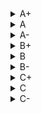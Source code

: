 <details><summary>A+</summary>


- [The ACS-GC catalog](https://github.com/joshgithubbin/Sherlock-DDF/wiki/The-ACS-GC-catalog)
- [MUSYC optical imaging in ECDF-S](https://github.com/joshgithubbin/Sherlock-DDF/wiki/MUSYC-optical-imaging-in-ECDF-S)

</details>

<details><summary>A</summary>


- [XMM-LSS field. New XMM-Newton point-source cat.](https://github.com/joshgithubbin/Sherlock-DDF/wiki/XMM-LSS-field.-New-XMM-Newton-point-source-cat.)
- [ZFIRE v1.0 data release](https://github.com/joshgithubbin/Sherlock-DDF/wiki/ZFIRE-v1.0-data-release)
- [AGN candidates in the COSMOS field](https://github.com/joshgithubbin/Sherlock-DDF/wiki/AGN-candidates-in-the-COSMOS-field)
- [Multi-wavelength data in CANDELS COSMOS field](https://github.com/joshgithubbin/Sherlock-DDF/wiki/Multi-wavelength-data-in-CANDELS-COSMOS-field)
- [COSMOS/UltraVISTA Ks-selected catalogs v4.1](https://github.com/joshgithubbin/Sherlock-DDF/wiki/COSMOSUltraVISTA-Ks-selected-catalogs-v4.1)
- [FourStar galaxy evolution survey (ZFOURGE)](https://github.com/joshgithubbin/Sherlock-DDF/wiki/FourStar-galaxy-evolution-survey-(ZFOURGE))
- [VIMOS Public Extragalactic Survey (VIPERS) DR1](https://github.com/joshgithubbin/Sherlock-DDF/wiki/VIMOS-Public-Extragalactic-Survey-(VIPERS)-DR1)
- [COSMOS AGN spectroscopic survey. I.](https://github.com/joshgithubbin/Sherlock-DDF/wiki/COSMOS-AGN-spectroscopic-survey.-I.)
- [A K-selected catalog of the ECDFS from MUSYC](https://github.com/joshgithubbin/Sherlock-DDF/wiki/A-K-selected-catalog-of-the-ECDFS-from-MUSYC)
- [Spitzer sources in SWIRE/XMM/ELAIS-S1 field](https://github.com/joshgithubbin/Sherlock-DDF/wiki/Spitzer-sources-in-SWIREXMMELAIS-S1-field)
- [Optical spectroscopy of ECDF-S X-ray sources](https://github.com/joshgithubbin/Sherlock-DDF/wiki/Optical-spectroscopy-of-ECDF-S-X-ray-sources)
- [XMM-Newton survey of the ELAIS-S1 field. II.](https://github.com/joshgithubbin/Sherlock-DDF/wiki/XMM-Newton-survey-of-the-ELAIS-S1-field.-II.)
- [K20 survey: spectroscopic catalogue](https://github.com/joshgithubbin/Sherlock-DDF/wiki/K20-survey-spectroscopic-catalogue)
- [KX redshift survey](https://github.com/joshgithubbin/Sherlock-DDF/wiki/KX-redshift-survey)
- [GOODS-MUSIC sample: multicolour catalog](https://github.com/joshgithubbin/Sherlock-DDF/wiki/GOODS-MUSIC-sample-multicolour-catalog)

</details>

<details><summary>A-</summary>


- [zCOSMOS-bright catalog, DR3](https://github.com/joshgithubbin/Sherlock-DDF/wiki/zCOSMOS-bright-catalog,-DR3)
- [FMOS-COSMOS survey III. 0.7<z<2.5 galaxies](https://github.com/joshgithubbin/Sherlock-DDF/wiki/FMOS-COSMOS-survey-III.-0.7z2.5-galaxies)
- [DEIMOS 10K spectroscopic survey in COSMOS field](https://github.com/joshgithubbin/Sherlock-DDF/wiki/DEIMOS-10K-spectroscopic-survey-in-COSMOS-field)
- [Revised SWIRE photometric redshifts](https://github.com/joshgithubbin/Sherlock-DDF/wiki/Revised-SWIRE-photometric-redshifts)
- [XMM-SERVS survey: X-ray sources for W-CDF-S & ELAIS-S1](https://github.com/joshgithubbin/Sherlock-DDF/wiki/XMM-SERVS-survey-X-ray-sources-for-W-CDF-S-&-ELAIS-S1)
- [2XMMi/SDSS Galaxy Cluster Survey. III.](https://github.com/joshgithubbin/Sherlock-DDF/wiki/2XMMiSDSS-Galaxy-Cluster-Survey.-III.)
- [SEDs of ELAIS-S1 mid-IR sources](https://github.com/joshgithubbin/Sherlock-DDF/wiki/SEDs-of-ELAIS-S1-mid-IR-sources)
- [ECDFS galaxies photometric redshifts & counterparts](https://github.com/joshgithubbin/Sherlock-DDF/wiki/ECDFS-galaxies-photometric-redshifts-&-counterparts)
- [Redshift survey of ALMA-identified SMGs in ECDFS](https://github.com/joshgithubbin/Sherlock-DDF/wiki/Redshift-survey-of-ALMA-identified-SMGs-in-ECDFS)
- [Counterparts to 1.4GHz sources in ECDF-S](https://github.com/joshgithubbin/Sherlock-DDF/wiki/Counterparts-to-1.4GHz-sources-in-ECDF-S)
- [NuSTAR surveys: ECDF-S catalog](https://github.com/joshgithubbin/Sherlock-DDF/wiki/NuSTAR-surveys-ECDF-S-catalog)
- [An ALMA survey of ECDFS submillimeter galaxies](https://github.com/joshgithubbin/Sherlock-DDF/wiki/An-ALMA-survey-of-ECDFS-submillimeter-galaxies)
- [Photometric catalogs for ECDF-S and CDF-N](https://github.com/joshgithubbin/Sherlock-DDF/wiki/Photometric-catalogs-for-ECDF-S-and-CDF-N)
- [VLA survey of CDF-S. II.](https://github.com/joshgithubbin/Sherlock-DDF/wiki/VLA-survey-of-CDF-S.-II.)
- [Photometric redshifts of the 2Ms CDF-S](https://github.com/joshgithubbin/Sherlock-DDF/wiki/Photometric-redshifts-of-the-2Ms-CDF-S)

</details>

<details><summary>B+</summary>


- [The COSMOS2020 catalog](https://github.com/joshgithubbin/Sherlock-DDF/wiki/The-COSMOS2020-catalog)
- [SPLASH-SXDF multi-wavelength photometric catalog](https://github.com/joshgithubbin/Sherlock-DDF/wiki/SPLASH-SXDF-multi-wavelength-photometric-catalog)

</details>

<details><summary>B</summary>


- [Cosmic web of galaxies in the COSMOS field](https://github.com/joshgithubbin/Sherlock-DDF/wiki/Cosmic-web-of-galaxies-in-the-COSMOS-field)
- [ALHAMBRA Survey](https://github.com/joshgithubbin/Sherlock-DDF/wiki/ALHAMBRA-Survey)
- [VIPERS Multi-Lambda Survey](https://github.com/joshgithubbin/Sherlock-DDF/wiki/VIPERS-Multi-Lambda-Survey)
- [Photometric redshifts of X-ray sources in CDF-S](https://github.com/joshgithubbin/Sherlock-DDF/wiki/Photometric-redshifts-of-X-ray-sources-in-CDF-S)

</details>

<details><summary>B-</summary>


- [Photometric Redshifts in COSMOS and XMM-LSS](https://github.com/joshgithubbin/Sherlock-DDF/wiki/Photometric-Redshifts-in-COSMOS-and-XMM-LSS)
- [COSMOS Multi-Wavelength Photometry Catalog](https://github.com/joshgithubbin/Sherlock-DDF/wiki/COSMOS-Multi-Wavelength-Photometry-Catalog)
- [Redshifts for galaxies in the HSC-SSP and unWISE](https://github.com/joshgithubbin/Sherlock-DDF/wiki/Redshifts-for-galaxies-in-the-HSC-SSP-and-unWISE)
- [COSMOS2015 dataset machine learning photo-z](https://github.com/joshgithubbin/Sherlock-DDF/wiki/COSMOS2015-dataset-machine-learning-photo-z)
- [Unknown Title](https://github.com/joshgithubbin/Sherlock-DDF/wiki/Unknown-Title)

</details>

<details><summary>C+</summary>


- [Unknown Title](https://github.com/joshgithubbin/Sherlock-DDF/wiki/Unknown-Title)
- [CFHQSIR survey](https://github.com/joshgithubbin/Sherlock-DDF/wiki/CFHQSIR-survey)
- [Chandra Deep Field South: multi-colour data](https://github.com/joshgithubbin/Sherlock-DDF/wiki/Chandra-Deep-Field-South-multi-colour-data)

</details>

<details><summary>C</summary>


- [MIGHTEE catalogues of COSMOS/XMM-LSS fields](https://github.com/joshgithubbin/Sherlock-DDF/wiki/MIGHTEE-catalogues-of-COSMOSXMM-LSS-fields)
- [GOODS-S CANDELS multiwavelength catalog](https://github.com/joshgithubbin/Sherlock-DDF/wiki/GOODS-S-CANDELS-multiwavelength-catalog)

</details>

<details><summary>C-</summary>


- [Spitzer/MIPS observations of the COSMOS field](https://github.com/joshgithubbin/Sherlock-DDF/wiki/SpitzerMIPS-observations-of-the-COSMOS-field)
- [VLA-COSMOS 3 GHz Large Project](https://github.com/joshgithubbin/Sherlock-DDF/wiki/VLA-COSMOS-3-GHz-Large-Project)
- [XMM-LSS catalogue. Version II.](https://github.com/joshgithubbin/Sherlock-DDF/wiki/XMM-LSS-catalogue.-Version-II.)
- [XMM-Newton wide-field survey in COSMOS field](https://github.com/joshgithubbin/Sherlock-DDF/wiki/XMM-Newton-wide-field-survey-in-COSMOS-field)
- [Machine learning predicted AGNs in HSC-Wide region](https://github.com/joshgithubbin/Sherlock-DDF/wiki/Machine-learning-predicted-AGNs-in-HSC-Wide-region)
- [Herschel Multi-tiered Extragalactic Survey](https://github.com/joshgithubbin/Sherlock-DDF/wiki/Herschel-Multi-tiered-Extragalactic-Survey)
- [Star-galaxy multi narrow-band classification](https://github.com/joshgithubbin/Sherlock-DDF/wiki/Star-galaxy-multi-narrow-band-classification)
- [The fourth UltraVISTA data release (DR4)](https://github.com/joshgithubbin/Sherlock-DDF/wiki/The-fourth-UltraVISTA-data-release-(DR4))

</details>
